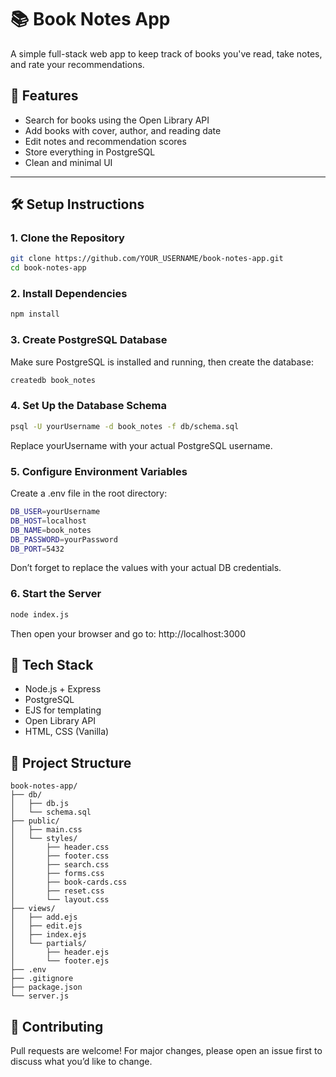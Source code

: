 # 📚 Book Notes App

A simple full-stack web app to keep track of books you've read, take notes, and rate your recommendations.

## 🚀 Features

- Search for books using the Open Library API
- Add books with cover, author, and reading date
- Edit notes and recommendation scores
- Store everything in PostgreSQL
- Clean and minimal UI

---

## 🛠️ Setup Instructions

### 1. Clone the Repository

```bash
git clone https://github.com/YOUR_USERNAME/book-notes-app.git
cd book-notes-app
```

### 2. Install Dependencies

```bash 
npm install
```
### 3. Create PostgreSQL Database
Make sure PostgreSQL is installed and running, then create the database:
```bash
createdb book_notes
```
### 4. Set Up the Database Schema

```bash
psql -U yourUsername -d book_notes -f db/schema.sql
```
Replace yourUsername with your actual PostgreSQL username.

### 5. Configure Environment Variables
Create a .env file in the root directory:

```bash
DB_USER=yourUsername
DB_HOST=localhost
DB_NAME=book_notes
DB_PASSWORD=yourPassword
DB_PORT=5432
```
Don’t forget to replace the values with your actual DB credentials.

### 6. Start the Server
```bash 
node index.js
```
Then open your browser and go to:
http://localhost:3000

## 🧠 Tech Stack
- Node.js + Express
- PostgreSQL
- EJS for templating
- Open Library API
- HTML, CSS (Vanilla)

## 📁 Project Structure
```pgsql
book-notes-app/
├── db/
│   ├── db.js
│   └── schema.sql
├── public/
│   ├── main.css
│   └── styles/
│       ├── header.css
│       ├── footer.css
│       ├── search.css
│       ├── forms.css
│       ├── book-cards.css
│       ├── reset.css
│       └── layout.css
├── views/
│   ├── add.ejs
│   ├── edit.ejs
│   ├── index.ejs
│   └── partials/
│       ├── header.ejs
│       └── footer.ejs
├── .env
├── .gitignore
├── package.json
└── server.js
```
## 🤝 Contributing
Pull requests are welcome! For major changes, please open an issue first to discuss what you’d like to change.

